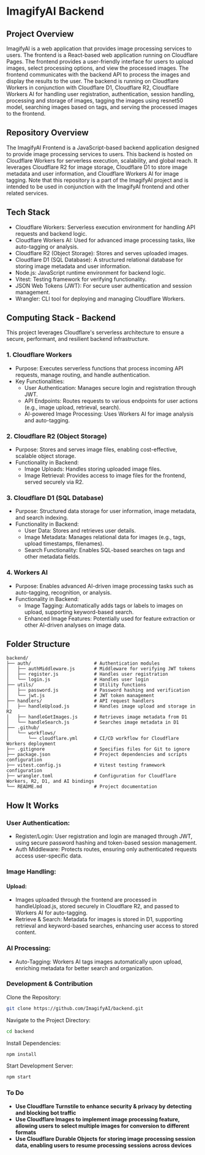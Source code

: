 # ImagifyAI Backend

## Project Overview
ImagifyAI is a web application that provides image processing services to users. The frontend is a React-based web application running on Cloudflare Pages. The frontend provides a user-friendly interface for users to upload images, select processing options, and view the processed images. The frontend communicates with the backend API to process the images and display the results to the user. The backend is running on Cloudflare Workers in conjunction with Cloudflare D1, Cloudflare R2, Cloudflare Workers AI for handling user registration, authentication, session handling, processing and storage of images, tagging the images using resnet50 model, searching images based on tags, and serving the processed images to the frontend.

## Repository Overview
The ImagifyAI Frontend is a JavaScript-based backend application designed to provide image processing services to users. This backend is hosted on Cloudflare Workers for serverless execution, scalability, and global reach. It leverages Cloudflare R2 for image storage, Cloudflare D1 to store image metadata and user information, and Cloudflare Workers AI for image tagging. Note that this repository is a part of the ImagifyAI project and is intended to be used in conjunction with the ImagifyAI frontend and other related services.

## Tech Stack
- Cloudflare Workers: Serverless execution environment for handling API requests and backend logic.
- Cloudflare Workers AI: Used for advanced image processing tasks, like auto-tagging or analysis.
- Cloudflare R2 (Object Storage): Stores and serves uploaded images.
- Cloudflare D1 (SQL Database): A structured relational database for storing image metadata and user information.
- Node.js: JavaScript runtime environment for backend logic.
- Vitest: Testing framework for verifying functionality.
- JSON Web Tokens (JWT): For secure user authentication and session management.
- Wrangler: CLI tool for deploying and managing Cloudflare Workers.

## Computing Stack - Backend
This project leverages Cloudflare's serverless architecture to ensure a secure, performant, and resilient backend infrastructure.

### 1. Cloudflare Workers
- Purpose: Executes serverless functions that process incoming API requests, manage routing, and handle authentication.
- Key Functionalities:
    - User Authentication: Manages secure login and registration through JWT.
    - API Endpoints: Routes requests to various endpoints for user actions (e.g., image upload, retrieval, search).
    - AI-powered Image Processing: Uses Workers AI for image analysis and auto-tagging.

### 2. Cloudflare R2 (Object Storage)
- Purpose: Stores and serves image files, enabling cost-effective, scalable object storage.
- Functionality in Backend:
    - Image Uploads: Handles storing uploaded image files.
    - Image Retrieval: Provides access to image files for the frontend, served securely via R2.

### 3. Cloudflare D1 (SQL Database)
- Purpose: Structured data storage for user information, image metadata, and search indexing.
- Functionality in Backend:
    - User Data: Stores and retrieves user details.
    - Image Metadata: Manages relational data for images (e.g., tags, upload timestamps, filenames).
    - Search Functionality: Enables SQL-based searches on tags and other metadata fields.

### 4. Workers AI
- Purpose: Enables advanced AI-driven image processing tasks such as auto-tagging, recognition, or analysis.
- Functionality in Backend:
    - Image Tagging: Automatically adds tags or labels to images on upload, supporting keyword-based search.
    - Enhanced Image Features: Potentially used for feature extraction or other AI-driven analyses on image data.

## Folder Structure
```
backend/
├── auth/                       # Authentication modules
│   ├── authMiddleware.js       # Middleware for verifying JWT tokens
│   ├── register.js             # Handles user registration
│   └── login.js                # Handles user login
├── utils/                      # Utility functions
│   ├── password.js             # Password hashing and verification
│   └── jwt.js                  # JWT token management
├── handlers/                   # API request handlers
│   ├── handleUpload.js         # Handles image upload and storage in R2
│   ├── handleGetImages.js      # Retrieves image metadata from D1
│   └── handleSearch.js         # Searches image metadata in D1
├── .github/
│   └── workflows/
│       └── cloudflare.yml      # CI/CD workflow for Cloudflare Workers deployment
├── .gitignore                  # Specifies files for Git to ignore
├── package.json                # Project dependencies and scripts configuration
├── vitest.config.js            # Vitest testing framework configuration
├── wrangler.toml               # Configuration for Cloudflare Workers, R2, D1, and AI bindings
└── README.md                   # Project documentation
```

## How It Works
### User Authentication:
- Register/Login: User registration and login are managed through JWT, using secure password hashing and token-based session management.
- Auth Middleware: Protects routes, ensuring only authenticated requests access user-specific data.

### Image Handling:
#### Upload: 
- Images uploaded through the frontend are processed in handleUpload.js, stored securely in Cloudflare R2, and passed to Workers AI for auto-tagging.
- Retrieve & Search: Metadata for images is stored in D1, supporting retrieval and keyword-based searches, enhancing user access to stored content.

### AI Processing:
- Auto-Tagging: Workers AI tags images automatically upon upload, enriching metadata for better search and organization.


### Development & Contribution
Clone the Repository:

```bash
git clone https://github.com/ImagifyAI/backend.git
```

Navigate to the Project Directory:
```bash
cd backend
```

Install Dependencies:
```bash
npm install
```

Start Development Server:
```bash
npm start
```

### To Do
- **Use Cloudflare Turnstile to enhance security & privacy by detecting and blocking bot traffic**
- **Use Cloudflare Images to implement image processing feature, allowing users to select multiple images for conversion to different formats**
- **Use Cloudflare Durable Objects for storing image processing session data, enabling users to resume processing sessions across devices**